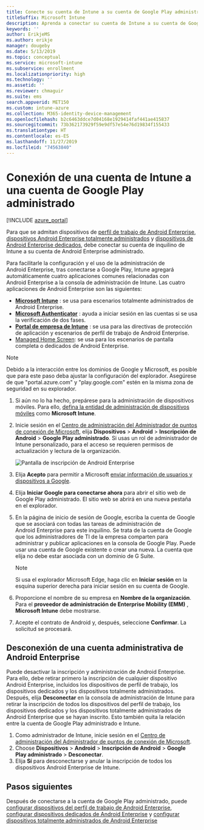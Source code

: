 ```yaml
---
title: Conecte su cuenta de Intune a su cuenta de Google Play administrado.
titleSuffix: Microsoft Intune
description: Aprenda a conectar su cuenta de Intune a su cuenta de Google Play administrado.
keywords: ''
author: ErikjeMS
ms.author: erikje
manager: dougeby
ms.date: 5/13/2019
ms.topic: conceptual
ms.service: microsoft-intune
ms.subservice: enrollment
ms.localizationpriority: high
ms.technology: ''
ms.assetid: ''
ms.reviewer: chmaguir
ms.suite: ems
search.appverid: MET150
ms.custom: intune-azure
ms.collection: M365-identity-device-management
ms.openlocfilehash: b2c6463ddce7d04168e1929414faf441ae415837
ms.sourcegitcommit: 73b362173929f59e9df57e54e76d19834f155433
ms.translationtype: HT
ms.contentlocale: es-ES
ms.lasthandoff: 11/27/2019
ms.locfileid: "74563840"
---
```

# <a name="connect-your-intune-account-to-your-managed-google-play-account"></a>Conexión de una cuenta de Intune a una cuenta de Google Play administrado

[!INCLUDE [azure_portal](../includes/azure_portal.md)]

Para que se admitan dispositivos de [perfil de trabajo de Android Enterprise](android-work-profile-enroll.md), [dispositivos Android Enterprise totalmente administrados](android-fully-managed-enroll.md) y [dispositivos de Android Enterprise dedicados](android-kiosk-enroll.md), debe conectar su cuenta de inquilino de Intune a su cuenta de Android Enterprise administrado.  

Para facilitarle la configuración y el uso de la administración de Android Enterprise, tras conectarse a Google Play, Intune agregará automáticamente cuatro aplicaciones comunes relacionadas con Android Enterprise a la consola de administración de Intune. Las cuatro aplicaciones de Android Enterprise son las siguientes:

- **[Microsoft Intune](https://play.google.com/store/apps/details?id=com.microsoft.intune)** : se usa para escenarios totalmente administrados de Android Enterprise.
- **[Microsoft Authenticator](https://play.google.com/store/apps/details?id=com.azure.authenticator)** : ayuda a iniciar sesión en las cuentas si se usa la verificación de dos fases.
- **[Portal de empresa de Intune](https://play.google.com/store/apps/details?id=com.microsoft.windowsintune.companyportal)** : se usa para las directivas de protección de aplicación y escenarios de perfil de trabajo de Android Enterprise.
- [Managed Home Screen](https://play.google.com/store/apps/details?id=com.microsoft.launcher.enterprise): se usa para los escenarios de pantalla completa o dedicados de Android Enterprise.

> [!NOTE]
> Debido a la interacción entre los dominios de Google y Microsoft, es posible que para este paso deba ajustar la configuración del explorador.  Asegúrese de que "portal.azure.com" y "play.google.com" estén en la misma zona de seguridad en su explorador.

1. Si aún no lo ha hecho, prepárese para la administración de dispositivos móviles. Para ello, [defina la entidad de administración de dispositivos móviles](../fundamentals/mdm-authority-set.md) como **Microsoft Intune**.
2. Inicie sesión en el [Centro de administración del Administrador de puntos de conexión de Microsoft](https://go.microsoft.com/fwlink/?linkid=2109431), elija **Dispositivos** > **Android** > **Inscripción de Android** > **Google Play administrado**.  Si usas un rol de administrador de Intune personalizado, para el acceso se requieren permisos de actualización y lectura de la organización.
   
   ![Pantalla de inscripción de Android Enterprise](./media/connect-intune-android-enterprise/android-work-bind.png)

3. Elija **Acepto** para permitir a Microsoft [enviar información de usuarios y dispositivos a Google](../protect/data-intune-sends-to-google.md). 
   
4. Elija **Iniciar Google para conectarse ahora** para abrir el sitio web de Google Play administrado. El sitio web se abrirá en una nueva pestaña en el explorador.
  
5. En la página de inicio de sesión de Google, escriba la cuenta de Google que se asociará con todas las tareas de administración de Android Enterprise para este inquilino. Se trata de la cuenta de Google que los administradores de TI de la empresa comparten para administrar y publicar aplicaciones en la consola de Google Play. Puede usar una cuenta de Google existente o crear una nueva. La cuenta que elija no debe estar asociada con un dominio de G Suite.
    
    > [!Note]
    > Si usa el explorador Microsoft Edge, haga clic en **Iniciar sesión** en la esquina superior derecha para iniciar sesión en su cuenta de Google.

6. Proporcione el nombre de su empresa en **Nombre de la organización**. Para el **proveedor de administración de Enterprise Mobility (EMM)** , **Microsoft Intune** debe mostrarse.

7. Acepte el contrato de Android y, después, seleccione **Confirmar**. La solicitud se procesará.

## <a name="disconnect-your-android-enterprise-administrative-account"></a>Desconexión de una cuenta administrativa de Android Enterprise

Puede desactivar la inscripción y administración de Android Enterprise. Para ello, debe retirar primero la inscripción de cualquier dispositivo Android Enterprise, incluidos los dispositivos de perfil de trabajo, los dispositivos dedicados y los dispositivos totalmente administrados. Después, elija **Desconectar** en la consola de administración de Intune para retirar la inscripción de todos los dispositivos del perfil de trabajo, los dispositivos dedicados y los dispositivos totalmente administrados de Android Enterprise que se hayan inscrito. Esto también quita la relación entre la cuenta de Google Play administrado e Intune.

1. Como administrador de Intune, inicie sesión en el [Centro de administración del Administrador de puntos de conexión de Microsoft](https://go.microsoft.com/fwlink/?linkid=2109431).
2. Choose **Dispositivos** > **Android** > **Inscripción de Android** > **Google Play administrado** > **Desconectar**.
3. Elija **Sí** para desconectarse y anular la inscripción de todos los dispositivos Android Enterprise de Intune.

## <a name="next-steps"></a>Pasos siguientes

Después de conectarse a la cuenta de Google Play administrado, puede [configurar dispositivos del perfil de trabajo de Android Enterprise](android-work-profile-enroll.md), [configurar dispositivos dedicados de Android Enterprise](android-kiosk-enroll.md) y [configurar dispositivos totalmente administrados de Android Enterprise](android-kiosk-enroll.md)
